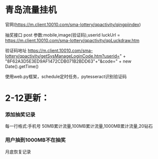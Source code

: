 # 青岛流量挂机

官网(https://m.client.10010.com/sma-lottery/qpactivity/qingpiindex)

抽奖接口 post
参数:mobile,image(验证码),userid
luckUrl = https://m.client.10010.com/sma-lottery/qpactivity/qpLuckdraw.htm

验证码地址
https://m.client.10010.com/sma-lottery/qpactivity/getSysManageLoginCode.htm?userid=" + "8F62A3D5E3ED9AF1472CDB071B2BDD63"+"&code=" + new Date().getTime()

使用web.py框架，schedule定时任务，pytesseract识别验证码

# 2-12更新：
### 添加抽奖记录
每一行格式:手机号 50MB累计流量,100MB累计流量,1000MB累计流量,20钻石
### 用户抽到1000MB不在抽奖
月底恢复记录